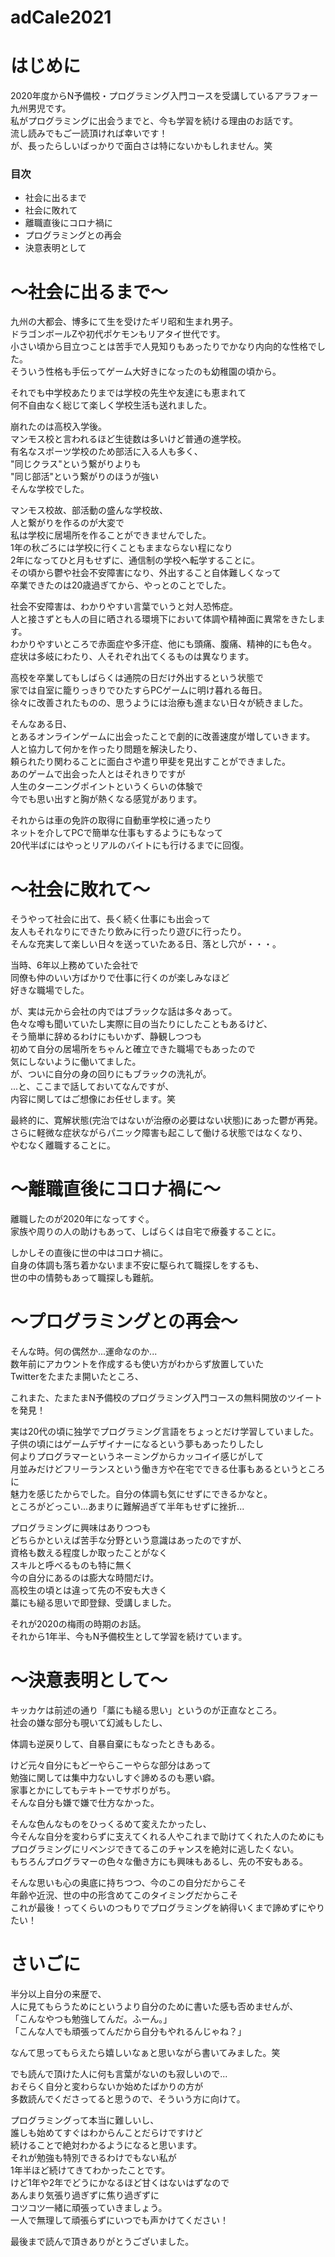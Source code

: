 # adCale2021

<h1>はじめに</h1>
2020年度からN予備校・プログラミング入門コースを受講しているアラフォー九州男児です。<br>
私がプログラミングに出会うまでと、今も学習を続ける理由のお話です。<br>
流し読みでもご一読頂ければ幸いです！<br>
が、長ったらしいばっかりで面白さは特にないかもしれません。笑<br>

<h3>目次</h3>
<ul>
  <li>社会に出るまで</li>
  <li>社会に敗れて</li>
  <li>離職直後にコロナ禍に</li>
  <li>プログラミングとの再会</li>
  <li>決意表明として</li>
</ul>

<h1>～社会に出るまで～</h1>
九州の大都会、博多にて生を受けたギリ昭和生まれ男子。<br>
ドラゴンボールZや初代ポケモンもリアタイ世代です。<br>
小さい頃から目立つことは苦手で人見知りもあったりでかなり内向的な性格でした。<br>
そういう性格も手伝ってゲーム大好きになったのも幼稚園の頃から。<br>

それでも中学校あたりまでは学校の先生や友達にも恵まれて<br>
何不自由なく総じて楽しく学校生活も送れました。<br>

崩れたのは高校入学後。<br>
マンモス校と言われるほど生徒数は多いけど普通の進学校。<br>
有名なスポーツ学校のため部活に入る人も多く、<br>
"同じクラス"という繋がりよりも<br>
"同じ部活"という繋がりのほうが強い<br>
そんな学校でした。

マンモス校故、部活動の盛んな学校故、<br>
人と繋がりを作るのが大変で<br>
私は学校に居場所を作ることができませんでした。<br>
1年の秋ごろには学校に行くこともままならない程になり<br>
2年になってひと月もせずに、通信制の学校へ転学することに。<br>
その頃から鬱や社会不安障害になり、外出すること自体難しくなって<br>
卒業できたのは20歳過ぎてから、やっとのことでした。<br>

社会不安障害は、わかりやすい言葉でいうと対人恐怖症。<br>
人と接さずとも人の目に晒される環境下において体調や精神面に異常をきたします。<br>
わかりやすいところで赤面症や多汗症、他にも頭痛、腹痛、精神的にも色々。<br>
症状は多岐にわたり、人それぞれ出てくるものは異なります。<br>

高校を卒業してもしばらくは通院の日だけ外出するという状態で<br>
家では自室に籠りっきりでひたすらPCゲームに明け暮れる毎日。<br>
徐々に改善されたものの、思うようには治療も進まない日々が続きました。<br>

そんなある日、<br>
とあるオンラインゲームに出会ったことで劇的に改善速度が増していきます。<br>
人と協力して何かを作ったり問題を解決したり、<br>
頼られたり関わることに面白さや遣り甲斐を見出すことができました。<br>
あのゲームで出会った人とはそれきりですが<br>
人生のターニングポイントというくらいの体験で<br>
今でも思い出すと胸が熱くなる感覚があります。<br>

それからは車の免許の取得に自動車学校に通ったり<br>
ネットを介してPCで簡単な仕事もするようにもなって<br>
20代半ばにはやっとリアルのバイトにも行けるまでに回復。<br>

<h1>～社会に敗れて～</h1>
そうやって社会に出て、長く続く仕事にも出会って<br>
友人もそれなりにできたり飲みに行ったり遊びに行ったり。<br>
そんな充実して楽しい日々を送っていたある日、落とし穴が・・・。<br>

当時、6年以上務めていた会社で<br>
同僚も仲のいい方ばかりで仕事に行くのが楽しみなほど<br>
好きな職場でした。<br>

が、実は元から会社の内ではブラックな話は多々あって。<br>
色々な噂も聞いていたし実際に目の当たりにしたこともあるけど、<br>
そう簡単に辞めるわけにもいかず、静観しつつも<br>
初めて自分の居場所をちゃんと確立できた職場でもあったので<br>
気にしないように働いてました。<br>
が、ついに自分の身の回りにもブラックの洗礼が。<br>
...と、ここまで話しておいてなんですが、<br>
内容に関してはご想像にお任せします。笑<br>

最終的に、寛解状態(完治ではないが治療の必要はない状態)にあった鬱が再発。<br>
さらに軽微な症状ながらパニック障害も起こして働ける状態ではなくなり、<br>
やむなく離職することに。<br>

<h1>～離職直後にコロナ禍に～</h1>
離職したのが2020年になってすぐ。<br>
家族や周りの人の助けもあって、しばらくは自宅で療養することに。<br>

しかしその直後に世の中はコロナ禍に。<br>
自身の体調も落ち着かないまま不安に駆られて職探しをするも、<br>
世の中の情勢もあって職探しも難航。<br>

<h1>～プログラミングとの再会～</h1>
そんな時。何の偶然か...運命なのか...<br>
数年前にアカウントを作成するも使い方がわからず放置していた<br>
Twitterをたまたま開いたところ、<br>
<p>これまた、たまたまN予備校のプログラミング入門コースの無料開放のツイートを発見！</p>

実は20代の頃に独学でプログラミング言語をちょっとだけ学習していました。
子供の頃にはゲームデザイナーになるという夢もあったりしたし<br>
何よりプログラマーというネーミングからカッコイイ感じがして<br>
月並みだけどフリーランスという働き方や在宅でできる仕事もあるというところに<br>
魅力を感じたからでした。自分の体調も気にせずにできるかなと。<br>
ところがどっこい...あまりに難解過ぎて半年もせずに挫折...<br>

プログラミングに興味はありつつも<br>
どちらかといえば苦手な分野という意識はあったのですが、<br>
資格も数える程度しか取ったことがなく<br>
スキルと呼べるものも特に無く<br>
今の自分にあるのは膨大な時間だけ。<br>
高校生の頃とは違って先の不安も大きく<br>
藁にも縋る思いで即登録、受講しました。<br>

それが2020の梅雨の時期のお話。<br>
それから1年半、今もN予備校生として学習を続けています。<br>

<h1>～決意表明として～</h1>
キッカケは前述の通り「藁にも縋る思い」というのが正直なところ。<br>
社会の嫌な部分も覗いて幻滅もしたし、<br>
<p>体調も逆戻りして、自暴自棄にもなったときもある。</p>

けど元々自分にもどーやらこーやらな部分はあって<br>
勉強に関しては集中力ないしすぐ諦めるのも悪い癖。<br>
家事とかにしてもテキトーでサボりがち。<br>
そんな自分も嫌で嫌で仕方なかった。<br>

そんな色んなものをひっくるめて変えたかったし、<br>
今そんな自分を変わらずに支えてくれる人やこれまで助けてくれた人のためにも<br>
プログラミングにリベンジできてるこのチャンスを絶対に逃したくない。<br>
もちろんプログラマーの色々な働き方にも興味もあるし、先の不安もある。<br>

そんな思いも心の奥底に持ちつつ、今のこの自分だからこそ<br>
年齢や近況、世の中の形含めてこのタイミングだからこそ<br>
これが最後！ってくらいのつもりでプログラミングを納得いくまで諦めずにやりたい！<br>

<h1>さいごに</h1>
半分以上自分の来歴で、<br>
人に見てもらうためにというより自分のために書いた感も否めませんが、<br>
「こんなやつも勉強してんだ。ふーん。」<br>
「こんな人でも頑張ってんだから自分もやれるんじゃね？」<br>
<p>なんて思ってもらえたら嬉しいなぁと思いながら書いてみました。笑</p>

でも読んで頂けた人に何も言葉がないのも寂しいので...<br>
おそらく自分と変わらないか始めたばかりの方が<br>
多数読んでくださってると思うので、そういう方に向けて。<br>

プログラミングって本当に難しいし、<br>
誰しも始めてすぐはわからんことだらけですけど<br>
続けることで絶対わかるようになると思います。<br>
それが勉強も特別できるわけでもない私が<br>
1年半ほど続けてきてわかったことです。<br>
けど1年や2年でどうにかなるほど甘くはないはずなので<br>
あんまり気張り過ぎずに焦り過ぎずに<br>
コツコツ一緒に頑張っていきましょう。<br>
一人で無理して頑張らずにいつでも声かけてください！<br>

最後まで読んで頂きありがとうございました。
